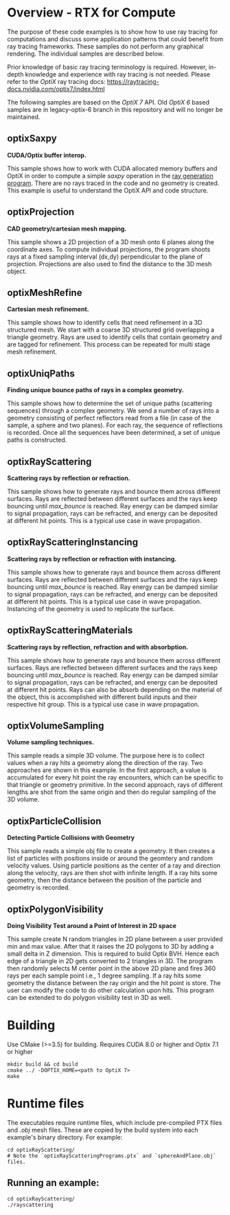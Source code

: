 # Overview - RTX for Compute
The purpose of these code examples is to show how to use ray tracing for computations and discuss some application patterns that could benefit from ray tracing frameworks. These samples do not perform any graphical rendering. The individual samples are described below.

Prior knowledge of basic ray tracing terminology is required. However, in-depth knowledge and experience with ray tracing is not needed.
Please refer to the *OptiX* ray tracing docs: https://raytracing-docs.nvidia.com/optix7/index.html

The following samples are based on the *OptiX 7* API. Old *OptiX 6* based samples are in legacy-optix-6 branch in this repository and will no longer be maintained.

## optixSaxpy ##
**CUDA/Optix buffer interop.**

This sample shows how to work with CUDA allocated memory buffers and OptiX in order to compute a simple *saxpy* operation in the [ray generation program](https://raytracing-docs.nvidia.com/optix6/guide_6_5/index.html#programs#ray-generation-programs). There are no rays traced in the code and no geometry is created. This example is useful to understand the OptiX API and code structure.

## optixProjection ##
**CAD geometry/cartesian mesh mapping.**

This sample shows a 2D projection of a 3D mesh onto 6 planes along the coordinate axes. To compute individual projections, the program shoots rays at a fixed sampling interval (dx,dy) perpendicular to the plane of projection. Projections are also used to find the distance to the 3D mesh object.

## optixMeshRefine ##
**Cartesian mesh refinement.**

This sample shows how to identify cells that need refinement in a 3D structured mesh. We start with a coarse 3D structured grid overlapping a triangle geometry. Rays are used to identify cells that contain geometry and are tagged for refinement. This process can be repeated for multi stage mesh refinement.

## optixUniqPaths ##
**Finding unique bounce paths of rays in a complex geometry.**

This sample shows how to determine the set of unique paths (scattering sequences) through a complex geometry. We send a number of rays into a geometry consisting of perfect reflectors read from a file (in case of the sample, a sphere and two planes). For each ray, the sequence of reflections is recorded. Once all the sequences have been determined, a set of unique paths is constructed. 


## optixRayScattering ##
**Scattering rays by reflection or refraction.**

This sample shows how to generate rays and bounce them across different surfaces. Rays are reflected between different surfaces and the rays keep bouncing until *max_bounce* is reached. Ray energy can be damped similar to signal propagation, rays can be refracted, and energy can be deposited at different hit points. This is a typical use case in wave propagation.

## optixRayScatteringInstancing ##
**Scattering rays by reflection or refraction with instancing.**

This sample shows how to generate rays and bounce them across different surfaces. Rays are reflected between different surfaces and the rays keep bouncing until *max_bounce* is reached. Ray energy can be damped similar to signal propagation, rays can be refracted, and energy can be deposited at different hit points. This is a typical use case in wave propagation. Instancing of the geometry is used to replicate the surface. 


## optixRayScatteringMaterials ##
**Scattering rays by reflection, refraction and with absorbption.**

This sample shows how to generate rays and bounce them across different surfaces. Rays are reflected between different surfaces and the rays keep bouncing until *max_bounce* is reached. Ray energy can be damped similar to signal propagation, rays can be refracted, and energy can be deposited at different hit points. Rays can also be absorb depending on the material of the object, this is accomplished with different build inputs and their respective hit group. This is a typical use case in wave propagation.

## optixVolumeSampling ##
**Volume sampling techniques.**

This sample reads a simple 3D volume. The purpose here is to collect values when a ray hits a geometry along the direction of the ray. Two approaches are shown in this example. In the first approach, a value is accumulated for every hit point the ray encounters, which can be specific to that triangle or geometry primitive. In the second approach, rays of different lengths are shot from the same origin and then do regular sampling of the 3D volume.

## optixParticleCollision ##
**Detecting Particle Collisions with Geometry**

This sample reads a simple obj file to create a geometry. It then creates a list of particles with positions inside or around the geomtery and random velocity values. Using particle positions as the center of a ray and direction along the velocity, rays are then shot with infinite length. If a ray hits some geometry, then the distance between the position of the particle and geometry is recorded.

## optixPolygonVisibility ##
 **Doing Visibility Test around a Point of Interest in 2D space**

 This sample create N random triangles in 2D plane between a user provided min and max value. After that it raises the 2D polygons to 3D by adding a small delta in Z dimension. This is required to build Optix BVH. Hence each edge of a triangle in 2D gets converted to 2 triangles in 3D. The program then randomly selects M center point in the above 2D plane and fires 360 rays per each sample point i.e., 1 degree sampling. If a ray hits some geometry the distance between the ray origin and the hit point is store. The user can modify the code to do other calculation upon hits. This program can be extended to do polygon visibility test in 3D as well.

# Building

Use CMake (>=3.5) for building.
Requires CUDA 8.0 or higher and Optix 7.1 or higher

```
mkdir build && cd build
cmake ../ -DOPTIX_HOME=<path to OptiX 7>
make
```

# Runtime files

The executables require runtime files, which include pre-compiled PTX files and *.obj* mesh files. These are copied by the build system into each example's binary directory. For example:

```
cd optixRayScattering/
# Note the `optixRayScatteringPrograms.ptx` and `sphereAndPlane.obj` files. 
```


## Running an example:

```
cd optixRayScattering/
./rayscattering
```
